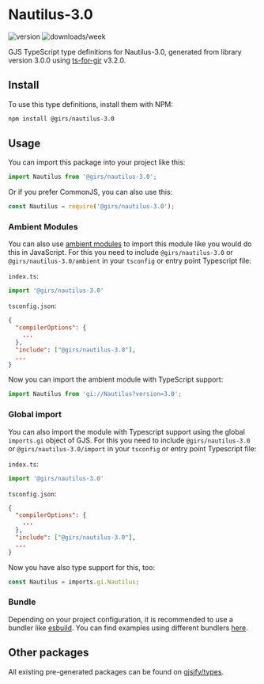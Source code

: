 
# Nautilus-3.0

![version](https://img.shields.io/npm/v/@girs/nautilus-3.0)
![downloads/week](https://img.shields.io/npm/dw/@girs/nautilus-3.0)


GJS TypeScript type definitions for Nautilus-3.0, generated from library version 3.0.0 using [ts-for-gir](https://github.com/gjsify/ts-for-gir) v3.2.0.


## Install

To use this type definitions, install them with NPM:
```bash
npm install @girs/nautilus-3.0
```

## Usage

You can import this package into your project like this:
```ts
import Nautilus from '@girs/nautilus-3.0';
```

Or if you prefer CommonJS, you can also use this:
```ts
const Nautilus = require('@girs/nautilus-3.0');
```

### Ambient Modules

You can also use [ambient modules](https://github.com/gjsify/ts-for-gir/tree/main/packages/cli#ambient-modules) to import this module like you would do this in JavaScript.
For this you need to include `@girs/nautilus-3.0` or `@girs/nautilus-3.0/ambient` in your `tsconfig` or entry point Typescript file:

`index.ts`:
```ts
import '@girs/nautilus-3.0'
```

`tsconfig.json`:
```json
{
  "compilerOptions": {
    ...
  },
  "include": ["@girs/nautilus-3.0"],
  ...
}
```

Now you can import the ambient module with TypeScript support: 

```ts
import Nautilus from 'gi://Nautilus?version=3.0';
```

### Global import

You can also import the module with Typescript support using the global `imports.gi` object of GJS.
For this you need to include `@girs/nautilus-3.0` or `@girs/nautilus-3.0/import` in your `tsconfig` or entry point Typescript file:

`index.ts`:
```ts
import '@girs/nautilus-3.0'
```

`tsconfig.json`:
```json
{
  "compilerOptions": {
    ...
  },
  "include": ["@girs/nautilus-3.0"],
  ...
}
```

Now you have also type support for this, too:

```ts
const Nautilus = imports.gi.Nautilus;
```

### Bundle

Depending on your project configuration, it is recommended to use a bundler like [esbuild](https://esbuild.github.io/). You can find examples using different bundlers [here](https://github.com/gjsify/ts-for-gir/tree/main/examples).

## Other packages

All existing pre-generated packages can be found on [gjsify/types](https://github.com/gjsify/types).

